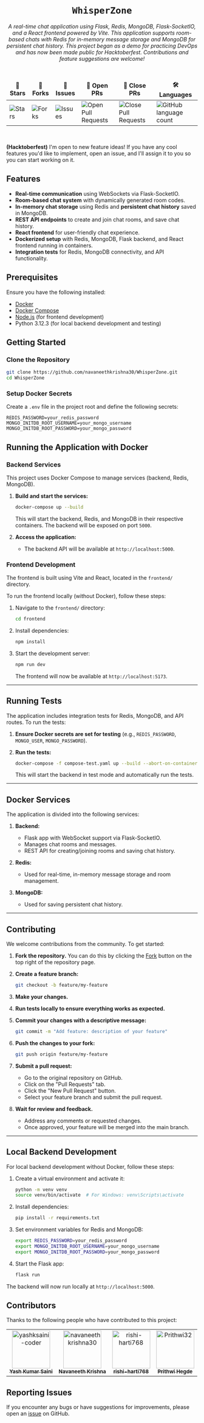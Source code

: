 <div align="center">

# `WhisperZone`

<i>A real-time chat application using Flask, Redis, MongoDB, Flask-SocketIO, and a React frontend powered by Vite. This application supports room-based chats with Redis for in-memory message storage and MongoDB for persistent chat history. This project began as a demo for practicing DevOps and has now been made public for Hacktoberfest. Contributions and feature suggestions are welcome!
</i>

</div>

<div align = "center">
<br>

<table align="center">
    <thead align="center">
        <tr border: 1px;>
            <td><b>🌟 Stars</b></td>
            <td><b>🍴 Forks</b></td>
            <td><b>🐛 Issues</b></td>
            <td><b>🔔 Open PRs</b></td>
            <td><b>🔕 Close PRs</b></td>
            <td><b>🛠️ Languages</b></td>
        </tr>
     </thead>
    <tbody>
         <tr>
            <td><img alt="Stars" src="https://img.shields.io/github/stars/navaneethkrishna30/WhisperZone?style=flat&logo=github"/></td>
            <td><img alt="Forks" src="https://img.shields.io/github/forks/navaneethkrishna30/WhisperZone?style=flat&logo=github"/></td>
            <td><img alt="Issues" src="https://img.shields.io/github/issues/navaneethkrishna30/WhisperZone?style=flat&logo=github"/></td>
            <td><img alt="Open Pull Requests" src="https://img.shields.io/github/issues-pr/navaneethkrishna30/WhisperZone?style=flat&logo=github"/></td>
           <td><img alt="Close Pull Requests" src="https://img.shields.io/github/issues-pr-closed/navaneethkrishna30/WhisperZone?style=flat&color=critical&logo=github"/></td>
           <td><img alt="GitHub language count" src="https://img.shields.io/github/languages/count/navaneethkrishna30/WhisperZone?style=flat&color=critical&logo=github"></td>
        </tr>
    </tbody>
</table>
</div>
<br>

**(Hacktoberfest)**
I'm open to new feature ideas! If you have any cool features you'd like to implement, open an issue, and I'll assign it to you so you can start working on it.

## Features

- **Real-time communication** using WebSockets via Flask-SocketIO.
- **Room-based chat system** with dynamically generated room codes.
- **In-memory chat storage** using Redis and **persistent chat history** saved in MongoDB.
- **REST API endpoints** to create and join chat rooms, and save chat history.
- **React frontend** for user-friendly chat experience.
- **Dockerized setup** with Redis, MongoDB, Flask backend, and React frontend running in containers.
- **Integration tests** for Redis, MongoDB connectivity, and API functionality.

## Prerequisites

Ensure you have the following installed:

- [Docker](https://docs.docker.com/get-docker/)
- [Docker Compose](https://docs.docker.com/compose/install/)
- [Node.js](https://nodejs.org/) (for frontend development)
- Python 3.12.3 (for local backend development and testing)

## Getting Started

### Clone the Repository

```bash
git clone https://github.com/navaneethkrishna30/WhisperZone.git
cd WhisperZone
```

### Setup Docker Secrets

Create a `.env` file in the project root and define the following secrets:

```
REDIS_PASSWORD=your_redis_password
MONGO_INITDB_ROOT_USERNAME=your_mongo_username
MONGO_INITDB_ROOT_PASSWORD=your_mongo_password
```

## Running the Application with Docker

### Backend Services

This project uses Docker Compose to manage services (backend, Redis, MongoDB).

1. **Build and start the services:**

   ```bash
   docker-compose up --build
   ```

   This will start the backend, Redis, and MongoDB in their respective containers. The backend will be exposed on port `5000`.

2. **Access the application:**

   - The backend API will be available at `http://localhost:5000`.

### Frontend Development

The frontend is built using Vite and React, located in the `frontend/` directory.

To run the frontend locally (without Docker), follow these steps:

1. Navigate to the `frontend/` directory:

   ```bash
   cd frontend
   ```

2. Install dependencies:

   ```bash
   npm install
   ```

3. Start the development server:

   ```bash
   npm run dev
   ```

   The frontend will now be available at `http://localhost:5173`.

---

## Running Tests

The application includes integration tests for Redis, MongoDB, and API routes. To run the tests:

1. **Ensure Docker secrets are set for testing** (e.g., `REDIS_PASSWORD`, `MONGO_USER`, `MONGO_PASSWORD`).

2. **Run the tests:**

   ```bash
   docker-compose -f compose-test.yaml up --build --abort-on-container-exit
   ```

   This will start the backend in test mode and automatically run the tests.

---

## Docker Services

The application is divided into the following services:

1. **Backend:**

   - Flask app with WebSocket support via Flask-SocketIO.
   - Manages chat rooms and messages.
   - REST API for creating/joining rooms and saving chat history.

2. **Redis:**

   - Used for real-time, in-memory message storage and room management.

3. **MongoDB:**
   - Used for saving persistent chat history.

---

## Contributing

We welcome contributions from the community. To get started:

1. **Fork the repository.**
   You can do this by clicking the [Fork](https://github.com/navaneethkrishna30/WhisperZone/fork) button on the top right of the repository page.

2. **Create a feature branch:**

   ```bash
   git checkout -b feature/my-feature
   ```

3. **Make your changes.**

4. **Run tests locally to ensure everything works as expected.**

5. **Commit your changes with a descriptive message:**

   ```bash
   git commit -m "Add feature: description of your feature"
   ```

6. **Push the changes to your fork:**

   ```bash
   git push origin feature/my-feature
   ```

7. **Submit a pull request:**

   - Go to the original repository on GitHub.
   - Click on the "Pull Requests" tab.
   - Click the "New Pull Request" button.
   - Select your feature branch and submit the pull request.

8. **Wait for review and feedback.**
   - Address any comments or requested changes.
   - Once approved, your feature will be merged into the main branch.

---

## Local Backend Development

For local backend development without Docker, follow these steps:

1. Create a virtual environment and activate it:

   ```bash
   python -m venv venv
   source venv/bin/activate  # For Windows: venv\Scripts\activate
   ```

2. Install dependencies:

   ```bash
   pip install -r requirements.txt
   ```

3. Set environment variables for Redis and MongoDB:

   ```bash
   export REDIS_PASSWORD=your_redis_password
   export MONGO_INITDB_ROOT_USERNAME=your_mongo_username
   export MONGO_INITDB_ROOT_PASSWORD=your_mongo_password
   ```

4. Start the Flask app:

   ```bash
   flask run
   ```

The backend will now run locally at `http://localhost:5000`.

## Contributors

Thanks to the following people who have contributed to this project:

<!-- readme: contributors -start -->
<table>
	<tbody>
		<tr>
            <td align="center">
                <a href="https://github.com/yashksaini-coder">
                    <img src="https://avatars.githubusercontent.com/u/115717039?v=4" width="100;" alt="yashksaini-coder"/>
                    <br />
                    <sub><b>Yash Kumar Saini</b></sub>
                </a>
            </td>
            <td align="center">
                <a href="https://github.com/navaneethkrishna30">
                    <img src="https://avatars.githubusercontent.com/u/107757582?v=4" width="100;" alt="navaneethkrishna30"/>
                    <br />
                    <sub><b>Navaneeth Krishna</b></sub>
                </a>
            </td>
            <td align="center">
                <a href="https://github.com/rishi-harti768">
                    <img src="https://avatars.githubusercontent.com/u/177644202?v=4" width="100;" alt="rishi-harti768"/>
                    <br />
                    <sub><b>rishi-harti768</b></sub>
                </a>
            </td>
            <td align="center">
                <a href="https://github.com/Prithwi32">
                    <img src="https://avatars.githubusercontent.com/u/115262737?v=4" width="100;" alt="Prithwi32"/>
                    <br />
                    <sub><b>Prithwi Hegde</b></sub>
                </a>
            </td>
		</tr>
	<tbody>
</table>
<!-- readme: contributors -end -->

## Reporting Issues

If you encounter any bugs or have suggestions for improvements, please open an [issue](https://github.com/navaneethkrishna30/WhisperZone/issues/new) on GitHub.
